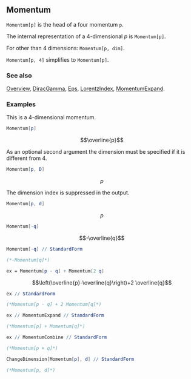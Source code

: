 ## Momentum

`Momentum[p]` is the head of a four momentum `p`.

The internal representation of a $4$-dimensional $p$ is `Momentum[p]`.

For other than $4$ dimensions: `Momentum[p, dim]`.

`Momentum[p, 4]` simplifies to `Momentum[p]`.

### See also

[Overview](Extra/FeynCalc.md), [DiracGamma](DiracGamma.md), [Eps](Eps.md), [LorentzIndex](LorentzIndex.md), [MomentumExpand](MomentumExpand.md).

### Examples

This is a $4$-dimensional momentum.

```mathematica
Momentum[p]
```

$$\overline{p}$$

As an optional second argument the dimension must be specified if it is different from $4$.

```mathematica
Momentum[p, D]
```

$$p$$

The dimension index is suppressed in the output.

```mathematica
Momentum[p, d]
```

$$p$$

```mathematica
Momentum[-q]
```

$$-\overline{q}$$

```mathematica
Momentum[-q] // StandardForm

(*-Momentum[q]*)
```

```mathematica
ex = Momentum[p - q] + Momentum[2 q]
```

$$\left(\overline{p}-\overline{q}\right)+2 \overline{q}$$

```mathematica
ex // StandardForm

(*Momentum[p - q] + 2 Momentum[q]*)
```

```mathematica
ex // MomentumExpand // StandardForm

(*Momentum[p] + Momentum[q]*)
```

```mathematica
ex // MomentumCombine // StandardForm

(*Momentum[p + q]*)
```

```mathematica
ChangeDimension[Momentum[p], d] // StandardForm

(*Momentum[p, d]*)
```